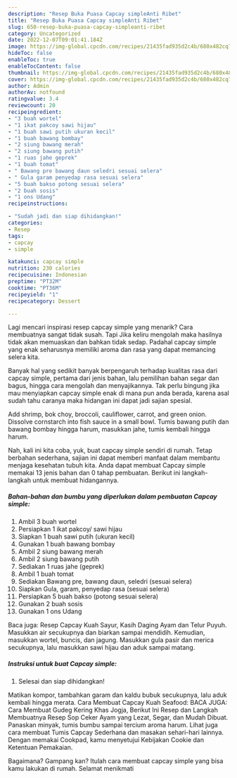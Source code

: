 ```yaml
---
description: "Resep Buka Puasa Capcay simpleAnti Ribet"
title: "Resep Buka Puasa Capcay simpleAnti Ribet"
slug: 650-resep-buka-puasa-capcay-simpleanti-ribet
category: Uncategorized
date: 2022-12-07T09:01:41.184Z
image: https://img-global.cpcdn.com/recipes/21435fad935d2c4b/680x482cq70/capcay-simple-foto-resep-utama.jpg
hideToc: false
enableToc: true
enableTocContent: false
thumbnail: https://img-global.cpcdn.com/recipes/21435fad935d2c4b/680x482cq70/capcay-simple-foto-resep-utama.jpg
cover: https://img-global.cpcdn.com/recipes/21435fad935d2c4b/680x482cq70/capcay-simple-foto-resep-utama.jpg
author: Admin
authorAv: notfound
ratingvalue: 3.4
reviewcount: 20
recipeingredient:
- "3 buah wortel"
- "1 ikat pakcoy sawi hijau"
- "1 buah sawi putih ukuran kecil"
- "1 buah bawang bombay"
- "2 siung bawang merah"
- "2 siung bawang putih"
- "1 ruas jahe geprek"
- "1 buah tomat"
- " Bawang pre bawang daun seledri sesuai selera"
- " Gula garam penyedap rasa sesuai selera"
- "5 buah bakso potong sesuai selera"
- "2 buah sosis"
- "1 ons Udang"
recipeinstructions:

- "Sudah jadi dan siap dihidangkan!"
categories:
- Resep
tags:
- capcay
- simple

katakunci: capcay simple 
nutrition: 230 calories
recipecuisine: Indonesian
preptime: "PT32M"
cooktime: "PT36M"
recipeyield: "1"
recipecategory: Dessert

---
```



Lagi mencari inspirasi resep capcay simple yang menarik? Cara membuatnya sangat tidak susah. Tapi Jika keliru mengolah maka hasilnya tidak akan memuaskan dan bahkan tidak sedap. Padahal capcay simple yang enak seharusnya memiliki aroma dan rasa yang dapat memancing selera kita.


Banyak hal yang sedikit banyak berpengaruh terhadap kualitas rasa dari capcay simple, pertama dari jenis bahan, lalu pemilihan bahan segar dan bagus, hingga cara mengolah dan menyajikannya. Tak perlu bingung jika mau menyiapkan capcay simple enak di mana pun anda berada, karena asal sudah tahu caranya maka hidangan ini dapat jadi sajian spesial.

Add shrimp, bok choy, broccoli, cauliflower, carrot, and green onion. Dissolve cornstarch into fish sauce in a small bowl. Tumis bawang putih dan bawang bombay hingga harum, masukkan jahe, tumis kembali hingga harum.


Nah, kali ini kita coba, yuk, buat capcay simple sendiri di rumah. Tetap berbahan sederhana, sajian ini dapat memberi manfaat dalam membantu menjaga kesehatan tubuh kita. Anda dapat membuat Capcay simple memakai 13 jenis bahan dan 0 tahap pembuatan. Berikut ini langkah-langkah untuk membuat hidangannya.

<!--inarticleads1-->

##### Bahan-bahan dan bumbu yang diperlukan dalam pembuatan Capcay simple:

1. Ambil 3 buah wortel
1. Persiapkan 1 ikat pakcoy/ sawi hijau
1. Siapkan 1 buah sawi putih (ukuran kecil)
1. Gunakan 1 buah bawang bombay
1. Ambil 2 siung bawang merah
1. Ambil 2 siung bawang putih
1. Sediakan 1 ruas jahe (geprek)
1. Ambil 1 buah tomat
1. Sediakan  Bawang pre, bawang daun, seledri (sesuai selera)
1. Siapkan  Gula, garam, penyedap rasa (sesuai selera)
1. Persiapkan 5 buah bakso (potong sesuai selera)
1. Gunakan 2 buah sosis
1. Gunakan 1 ons Udang


Baca juga: Resep Capcay Kuah Sayur, Kasih Daging Ayam dan Telur Puyuh. Masukkan air secukupnya dan biarkan sampai mendidih. Kemudian, masukkan wortel, buncis, dan jagung. Masukkan gula pasir dan merica secukupnya, lalu masukkan sawi hijau dan aduk sampai matang. 

<!--inarticleads2-->

##### Instruksi untuk buat Capcay simple:


1. Selesai dan siap dihidangkan!

Matikan kompor, tambahkan garam dan kaldu bubuk secukupnya, lalu aduk kembali hingga merata. Cara Membuat Capcay Kuah Seafood: BACA JUGA: Cara Membuat Gudeg Kering Khas Jogja, Berikut Ini Resep dan Langkah Membuatnya Resep Sop Ceker Ayam yang Lezat, Segar, dan Mudah Dibuat. Panaskan minyak, tumis bumbu sampai tercium aroma harum. Lihat juga cara membuat Tumis Capcay Sederhana dan masakan sehari-hari lainnya. Dengan memakai Cookpad, kamu menyetujui Kebijakan Cookie dan Ketentuan Pemakaian. 

Bagaimana? Gampang kan? Itulah cara membuat capcay simple yang bisa kamu lakukan di rumah. Selamat menikmati
